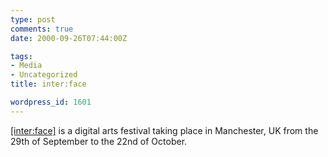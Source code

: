 ```yaml
---
type: post
comments: true
date: 2000-09-26T07:44:00Z

tags:
- Media
- Uncategorized
title: inter:face

wordpress_id: 1601
---
```


[[inter:face]](http://www.digitalsummer.org/interface/) is a digital arts festival taking place in Manchester, UK from the 29th of September to the 22nd of October.  

